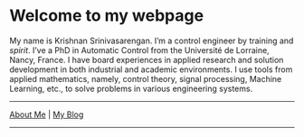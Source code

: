 # Welcome to my webpage

My name is Krishnan Srinivasarengan. I’m a control engineer by training and *spirit*. I’ve a PhD in Automatic Control from the Université de Lorraine, Nancy, France. I have board experiences in applied research and solution development in both industrial and academic environments. I use tools from applied mathematics, namely, control theory, signal processing, Machine Learning, etc., to solve problems in various engineering systems.

---
[About Me](/about/) |  [My Blog](https://krishnans14.github.io/feedback-control/)

---

